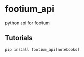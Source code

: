 # footium_api
python api for footium


## Tutorials

```
pip install footium_api[notebooks]
```

<!-- - [Tutorial 1](./notebooks/tutorial1.ipynb)
- [Tutorial 2](./notebooks/tutorial2.ipynb) -->
